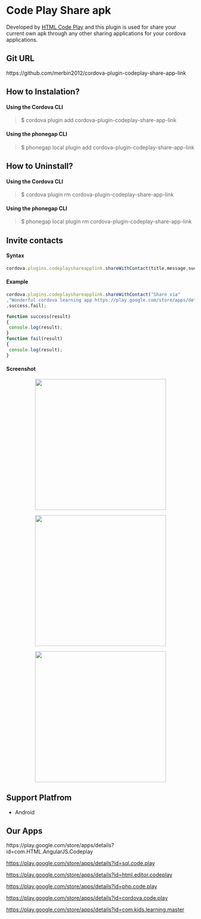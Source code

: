 <h1>Code Play Share apk</h1>

Developed  by <a target="_blank" href="https://play.google.com/store/apps/details?id=com.HTML.AngularJS.Codeplay">HTML Code Play</a> and this plugin is used for share your current own apk through any other sharing applications for your cordova applications.

<h2>Git URL</h2>
https://github.com/merbin2012/cordova-plugin-codeplay-share-app-link


<h2>How to Instalation?</h2>
<h4>Using the Cordova CLI</h4>
<blockquote>
  $ cordova plugin add cordova-plugin-codeplay-share-app-link
</blockquote>


<h4>Using the phonegap CLI</h4>
<blockquote>
  $ phonegap local plugin add cordova-plugin-codeplay-share-app-link
</blockquote>

<h2>How to Uninstall?</h2>
<h4>Using the Cordova CLI</h4>
<blockquote>
  $ cordova plugin rm cordova-plugin-codeplay-share-app-link
</blockquote>

<h4>Using the phonegap CLI</h4>
<blockquote>
  $ phonegap local plugin rm cordova-plugin-codeplay-share-app-link
</blockquote>



<h2>Invite contacts</h2>

<h4>Syntax</h4>

```javascript
cordova.plugins.codeplayshareapplink.shareWithContact(title,message,success,fail);
```

<h4>Example</h4>

```javascript
cordova.plugins.codeplayshareapplink.shareWithContact("Share via"
,"Wonderful cordova learning app https://play.google.com/store/apps/details?id=cordova.code.play"
,success,fail);

function success(result)
{
 console.log(result);
}
function fail(result)
{
 console.log(result);
}
```


<h4>Screenshot</h4>
<p  align="center">
  <img src="https://2.bp.blogspot.com/-bVFKMZ7BI4k/XQOneu2S-WI/AAAAAAAAPfg/-_10MOdAeSsF0hs9Hts1d4oL7lcHWlR9QCLcBGAs/s1600/1.png" width="350">
</p>



<p  align="center">
  <img src="https://2.bp.blogspot.com/-nwMtwXsaVlM/XQOnnNRo0pI/AAAAAAAAPfk/SHv9dHWFI3Aoo9RZXMXhy_fNPibZMljXQCLcBGAs/s1600/2.png" width="350">
</p>




<p  align="center">
  <img src="https://4.bp.blogspot.com/-_AsjiI32PLc/XQOnn6yWTlI/AAAAAAAAPfo/u-2lqgQP7u06GUmn24qYvUeJe96l6vvYQCLcBGAs/s1600/3.png" width="350">
</p>



<h2>Support Platfrom</h2>
<ul>
<li>Android</li>
</ul>

<h2>Our Apps</h2>
https://play.google.com/store/apps/details?id=com.HTML.AngularJS.Codeplay

https://play.google.com/store/apps/details?id=sql.code.play

https://play.google.com/store/apps/details?id=html.editor.codeplay

https://play.google.com/store/apps/details?id=php.code.play

https://play.google.com/store/apps/details?id=cordova.code.play

https://play.google.com/store/apps/details?id=com.kids.learning.master

